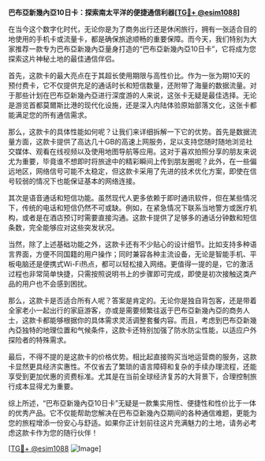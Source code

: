 **巴布亞新幾內亞10日卡：探索南太平洋的便捷通信利器[[TG💪+ @esim1088](https://t.me/s/esim1088)]**

在当今这个数字化时代，无论你是为了商务出行还是休闲旅行，拥有一张适合目的地使用的手机卡或流量卡，都是确保旅途顺畅的重要保障。而今天，我们特别为大家推荐一款专为巴布亞新幾內亞量身打造的“巴布亞新幾內亞10日卡”，它将成为您探索这片神秘土地的最佳通信伴侣。

首先，这款卡的最大亮点在于其超长使用期限与高性价比。作为一张为期10天的预付费卡，它不仅提供充足的通话时长和短信数量，还附带了海量的数据流量。对于那些计划在巴布亞新幾內亞进行深度游的人来说，这张卡无疑是最佳选择。无论是游览首都莫爾斯比港的现代化设施，还是深入内陆体验原始部落文化，这张卡都能满足您的所有通信需求。

那么，这款卡的具体性能如何呢？让我们来详细拆解一下它的优势。首先是数据流量方面，这款卡提供了高达几十GB的高速上网服务，足以支持您随时随地浏览社交媒体、观看在线视频以及使用地图导航等应用。这对于喜欢拍照分享的朋友来说尤为重要，毕竟谁不想即时将旅途中的精彩瞬间上传到朋友圈呢？此外，在一些偏远地区，网络信号可能不太稳定，但这款卡采用了先进的技术优化方案，即使在信号较弱的情况下也能保证基本的网络连接。

其次是语音通话和短信功能。虽然现代人更多依赖于即时通讯软件，但在某些情况下，传统的电话和短信仍然不可或缺。例如，在紧急情况下联系当地警方或医疗机构，或者是在酒店预订时需要直接沟通。这款卡提供了足够多的通话分钟数和短信条数，完全能够应对这些突发状况。

当然，除了上述基础功能之外，这款卡还有不少贴心的设计细节。比如支持多种语言界面，方便不同国籍的用户操作；同时兼容各种主流设备，无论是智能手机、平板电脑还是便携式Wi-Fi热点，都可以轻松接入网络。更值得一提的是，它的激活过程也非常简单快捷，只需按照说明书上的步骤即可完成，即使是初次接触这类产品的用户也不会感到困扰。

那么，这款卡是否适合所有人呢？答案是肯定的。无论你是独自背包客，还是带着全家老小一起出行的家庭游客，亦或是需要频繁往返于巴布亞新幾內亞的商务人士，这款卡都能够根据你的具体需求灵活调整套餐内容。而且，考虑到巴布亞新幾內亞独特的地理位置和气候条件，这款卡还特别加强了防水防尘性能，以适应户外探险者的特殊需求。

最后，不得不提的是这款卡的价格优势。相比起直接购买当地运营商的服务，这款卡显然更具经济实惠性。不仅省去了繁琐的语言障碍和复杂的手续办理流程，还能享受到更加优惠的资费标准。尤其是在当前全球经济复苏的大背景下，合理控制旅行成本显得尤为重要。

综上所述，“巴布亞新幾內亞10日卡”无疑是一款集实用性、便捷性和性价比于一体的优秀产品。它不仅能帮助您解决在巴布亞新幾內亞期间的各种通信难题，更能为您的旅程增添一份安心与舒适。如果你正计划前往这片充满魅力的土地，请务必考虑这款卡作为您的随行伙伴！

[[TG💪+ @esim1088](https://t.me/s/esim1088) ![Image](https://i.postimg.cc/4NQfJmqS/Snipaste-2025-05-13-00-14-12.png)]
